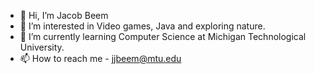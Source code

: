 - 👋 Hi, I’m Jacob Beem
- 👀 I’m interested in Video games, Java and exploring nature.
- 🌱 I’m currently learning Computer Science at Michigan Technological University. 
- 📫 How to reach me - jjbeem@mtu.edu

<!---
jjbeemMTU/jjbeemMTU is a ✨ special ✨ repository because its `README.md` (this file) appears on your GitHub profile.
You can click the Preview link to take a look at your changes.
--->
